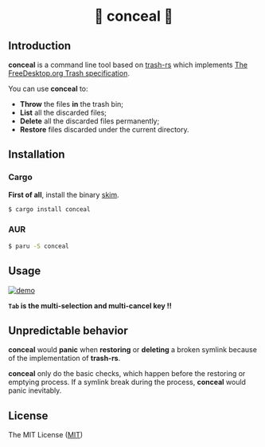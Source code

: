 <h1 align="center">🌠 conceal 🌃</h1>



## Introduction

**conceal** is a command line tool based on [trash-rs](https://github.com/Byron/trash-rs) which implements [The FreeDesktop.org Trash specification](https://specifications.freedesktop.org/trash-spec/trashspec-latest.html).

You can use **conceal** to:
- **Throw** the files **in** the trash bin;
- **List** all the discarded files;
- **Delete** all the discarded files permanently;
- **Restore** files discarded under the current directory.



## Installation

### Cargo

**First of all**, install the binary [skim](https://github.com/lotabout/skim#installation).

```bash
$ cargo install conceal
```

### AUR

```bash
$ paru -S conceal
```



## Usage

[![demo](https://asciinema.org/a/522271.svg)](https://asciinema.org/a/522271?t=7)

**`Tab` is the multi-selection and multi-cancel key !!**



## Unpredictable behavior

**conceal** would **panic** when **restoring** or **deleting** a broken symlink because of the implementation of **trash-rs**.

**conceal** only do the basic checks, which happen before the restoring or emptying process. If a symlink break during the process, **conceal** would panic inevitably.



## License

The MIT License ([MIT](https://opensource.org/licenses/MIT))
